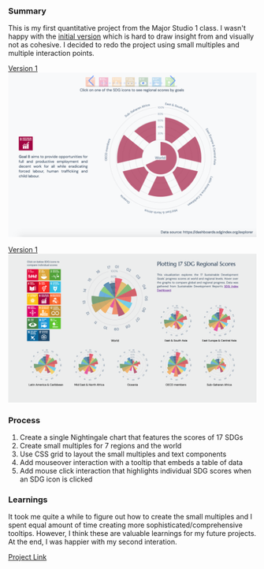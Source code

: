 ### Summary

This is my first quantitative project from the Major Studio 1 class. I wasn't happy with the [initial version](https://muons.com/msdv-major-studio-1/01_quantitative_project/v1) which is hard to draw insight from and visually not as cohesive. I decided to redo the project using small multiples and multiple interaction points.

[Version 1](https://muons.com/msdv-major-studio-1/01_quantitative_project/v1)
<img src="./v1.png" width="900" alt="Version 1">

[Version 1](https://muons.com/msdv-major-studio-1/01_quantitative_project/v2)
<img src="./v2.png" width="900" alt="Version 2">

### Process

1. Create a single Nightingale chart that features the scores of 17 SDGs
2. Create small multiples for 7 regions and the world
3. Use CSS grid to layout the small multiples and text components
4. Add mouseover interaction with a tooltip that embeds a table of data
5. Add mouse click interaction that highlights individual SDG scores when an SDG icon is clicked

### Learnings

It took me quite a while to figure out how to create the small multiples and I spent equal amount of time creating more sophisticated/comprehensive tooltips. However, I think these are valuable learnings for my future projects. At the end, I was happier with my second interation.

[Project Link](https://muons.com/msdv-major-studio-1/01_quantitative_project/v2)
